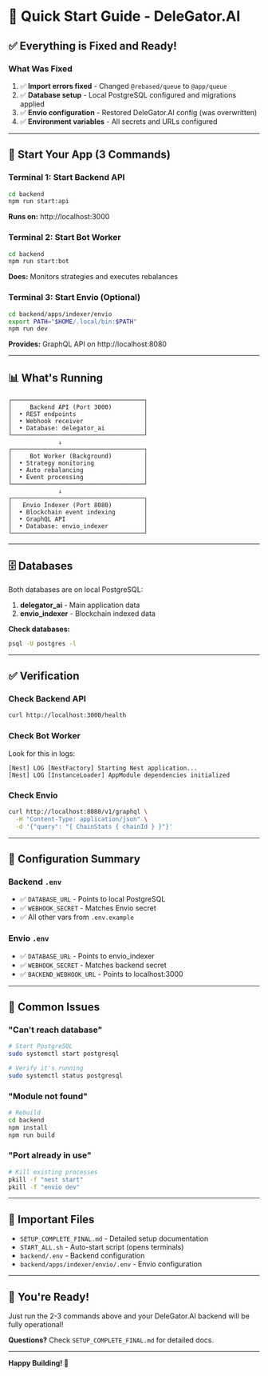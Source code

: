 # 🚀 Quick Start Guide - DeleGator.AI

## ✅ Everything is Fixed and Ready!

### What Was Fixed

1. ✅ **Import errors fixed** - Changed `@rebased/queue` to `@app/queue`
2. ✅ **Database setup** - Local PostgreSQL configured and migrations applied
3. ✅ **Envio configuration** - Restored DeleGator.AI config (was overwritten)
4. ✅ **Environment variables** - All secrets and URLs configured

---

## 🎯 Start Your App (3 Commands)

### Terminal 1: Start Backend API
```bash
cd backend
npm run start:api
```
**Runs on:** http://localhost:3000

### Terminal 2: Start Bot Worker
```bash
cd backend
npm run start:bot
```
**Does:** Monitors strategies and executes rebalances

### Terminal 3: Start Envio (Optional)
```bash
cd backend/apps/indexer/envio
export PATH="$HOME/.local/bin:$PATH"
npm run dev
```
**Provides:** GraphQL API on http://localhost:8080

---

## 📊 What's Running

```
┌─────────────────────────────────────┐
│     Backend API (Port 3000)         │
│  • REST endpoints                   │
│  • Webhook receiver                 │
│  • Database: delegator_ai           │
└─────────────────────────────────────┘
              ↓
┌─────────────────────────────────────┐
│     Bot Worker (Background)         │
│  • Strategy monitoring              │
│  • Auto rebalancing                 │
│  • Event processing                 │
└─────────────────────────────────────┘
              ↓
┌─────────────────────────────────────┐
│   Envio Indexer (Port 8080)         │
│  • Blockchain event indexing        │
│  • GraphQL API                      │
│  • Database: envio_indexer          │
└─────────────────────────────────────┘
```

---

## 🗄️ Databases

Both databases are on local PostgreSQL:

1. **delegator_ai** - Main application data
2. **envio_indexer** - Blockchain indexed data

**Check databases:**
```bash
psql -U postgres -l
```

---

## ✅ Verification

### Check Backend API
```bash
curl http://localhost:3000/health
```

### Check Bot Worker
Look for this in logs:
```
[Nest] LOG [NestFactory] Starting Nest application...
[Nest] LOG [InstanceLoader] AppModule dependencies initialized
```

### Check Envio
```bash
curl http://localhost:8080/v1/graphql \
  -H "Content-Type: application/json" \
  -d '{"query": "{ ChainStats { chainId } }"}'
```

---

## 🔧 Configuration Summary

### Backend `.env`
- ✅ `DATABASE_URL` - Points to local PostgreSQL
- ✅ `WEBHOOK_SECRET` - Matches Envio secret
- ✅ All other vars from `.env.example`

### Envio `.env`
- ✅ `DATABASE_URL` - Points to envio_indexer
- ✅ `WEBHOOK_SECRET` - Matches backend secret
- ✅ `BACKEND_WEBHOOK_URL` - Points to localhost:3000

---

## 🐛 Common Issues

### "Can't reach database"
```bash
# Start PostgreSQL
sudo systemctl start postgresql

# Verify it's running
sudo systemctl status postgresql
```

### "Module not found"
```bash
# Rebuild
cd backend
npm install
npm run build
```

### "Port already in use"
```bash
# Kill existing processes
pkill -f "nest start"
pkill -f "envio dev"
```

---

## 📝 Important Files

- `SETUP_COMPLETE_FINAL.md` - Detailed setup documentation
- `START_ALL.sh` - Auto-start script (opens terminals)
- `backend/.env` - Backend configuration
- `backend/apps/indexer/envio/.env` - Envio configuration

---

## 🎉 You're Ready!

Just run the 2-3 commands above and your DeleGator.AI backend will be fully operational!

**Questions?** Check `SETUP_COMPLETE_FINAL.md` for detailed docs.

---

**Happy Building! 🚀**
